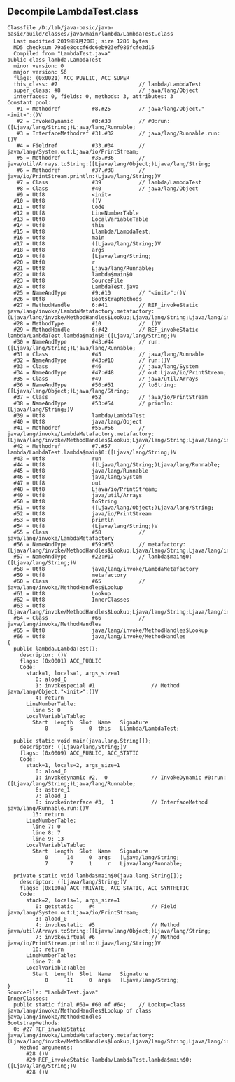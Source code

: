 ## Decompile LambdaTest.class

    Classfile /D:/lab/java-basic/java-basic/build/classes/java/main/lambda/LambdaTest.class
      Last modified 2019年9月20日; size 1286 bytes
      MD5 checksum 79a5e8cccf6dc6eb923ef986fcfe3d15
      Compiled from "LambdaTest.java"
    public class lambda.LambdaTest
      minor version: 0
      major version: 56
      flags: (0x0021) ACC_PUBLIC, ACC_SUPER
      this_class: #7                          // lambda/LambdaTest
      super_class: #8                         // java/lang/Object
      interfaces: 0, fields: 0, methods: 3, attributes: 3
    Constant pool:
       #1 = Methodref          #8.#25         // java/lang/Object."<init>":()V
       #2 = InvokeDynamic      #0:#30         // #0:run:([Ljava/lang/String;)Ljava/lang/Runnable;
       #3 = InterfaceMethodref #31.#32        // java/lang/Runnable.run:()V
       #4 = Fieldref           #33.#34        // java/lang/System.out:Ljava/io/PrintStream;
       #5 = Methodref          #35.#36        // java/util/Arrays.toString:([Ljava/lang/Object;)Ljava/lang/String;
       #6 = Methodref          #37.#38        // java/io/PrintStream.println:(Ljava/lang/String;)V
       #7 = Class              #39            // lambda/LambdaTest
       #8 = Class              #40            // java/lang/Object
       #9 = Utf8               <init>
      #10 = Utf8               ()V
      #11 = Utf8               Code
      #12 = Utf8               LineNumberTable
      #13 = Utf8               LocalVariableTable
      #14 = Utf8               this
      #15 = Utf8               Llambda/LambdaTest;
      #16 = Utf8               main
      #17 = Utf8               ([Ljava/lang/String;)V
      #18 = Utf8               args
      #19 = Utf8               [Ljava/lang/String;
      #20 = Utf8               r
      #21 = Utf8               Ljava/lang/Runnable;
      #22 = Utf8               lambda$main$0
      #23 = Utf8               SourceFile
      #24 = Utf8               LambdaTest.java
      #25 = NameAndType        #9:#10         // "<init>":()V
      #26 = Utf8               BootstrapMethods
      #27 = MethodHandle       6:#41          // REF_invokeStatic java/lang/invoke/LambdaMetafactory.metafactory:(Ljava/lang/invoke/MethodHandles$Lookup;Ljava/lang/String;Ljava/lang/invoke/MethodType;Ljava/lang/invoke/MethodType;Ljava/lang/invoke/MethodHandle;Ljava/lang/invoke/MethodType;)Ljava/lang/invoke/CallSite;
      #28 = MethodType         #10            //  ()V
      #29 = MethodHandle       6:#42          // REF_invokeStatic lambda/LambdaTest.lambda$main$0:([Ljava/lang/String;)V
      #30 = NameAndType        #43:#44        // run:([Ljava/lang/String;)Ljava/lang/Runnable;
      #31 = Class              #45            // java/lang/Runnable
      #32 = NameAndType        #43:#10        // run:()V
      #33 = Class              #46            // java/lang/System
      #34 = NameAndType        #47:#48        // out:Ljava/io/PrintStream;
      #35 = Class              #49            // java/util/Arrays
      #36 = NameAndType        #50:#51        // toString:([Ljava/lang/Object;)Ljava/lang/String;
      #37 = Class              #52            // java/io/PrintStream
      #38 = NameAndType        #53:#54        // println:(Ljava/lang/String;)V
      #39 = Utf8               lambda/LambdaTest
      #40 = Utf8               java/lang/Object
      #41 = Methodref          #55.#56        // java/lang/invoke/LambdaMetafactory.metafactory:(Ljava/lang/invoke/MethodHandles$Lookup;Ljava/lang/String;Ljava/lang/invoke/MethodType;Ljava/lang/invoke/MethodType;Ljava/lang/invoke/MethodHandle;Ljava/lang/invoke/MethodType;)Ljava/lang/invoke/CallSite;
      #42 = Methodref          #7.#57         // lambda/LambdaTest.lambda$main$0:([Ljava/lang/String;)V
      #43 = Utf8               run
      #44 = Utf8               ([Ljava/lang/String;)Ljava/lang/Runnable;
      #45 = Utf8               java/lang/Runnable
      #46 = Utf8               java/lang/System
      #47 = Utf8               out
      #48 = Utf8               Ljava/io/PrintStream;
      #49 = Utf8               java/util/Arrays
      #50 = Utf8               toString
      #51 = Utf8               ([Ljava/lang/Object;)Ljava/lang/String;
      #52 = Utf8               java/io/PrintStream
      #53 = Utf8               println
      #54 = Utf8               (Ljava/lang/String;)V
      #55 = Class              #58            // java/lang/invoke/LambdaMetafactory
      #56 = NameAndType        #59:#63        // metafactory:(Ljava/lang/invoke/MethodHandles$Lookup;Ljava/lang/String;Ljava/lang/invoke/MethodType;Ljava/lang/invoke/MethodType;Ljava/lang/invoke/MethodHandle;Ljava/lang/invoke/MethodType;)Ljava/lang/invoke/CallSite;
      #57 = NameAndType        #22:#17        // lambda$main$0:([Ljava/lang/String;)V
      #58 = Utf8               java/lang/invoke/LambdaMetafactory
      #59 = Utf8               metafactory
      #60 = Class              #65            // java/lang/invoke/MethodHandles$Lookup
      #61 = Utf8               Lookup
      #62 = Utf8               InnerClasses
      #63 = Utf8               (Ljava/lang/invoke/MethodHandles$Lookup;Ljava/lang/String;Ljava/lang/invoke/MethodType;Ljava/lang/invoke/MethodType;Ljava/lang/invoke/MethodHandle;Ljava/lang/invoke/MethodType;)Ljava/lang/invoke/CallSite;
      #64 = Class              #66            // java/lang/invoke/MethodHandles
      #65 = Utf8               java/lang/invoke/MethodHandles$Lookup
      #66 = Utf8               java/lang/invoke/MethodHandles
    {
      public lambda.LambdaTest();
        descriptor: ()V
        flags: (0x0001) ACC_PUBLIC
        Code:
          stack=1, locals=1, args_size=1
             0: aload_0
             1: invokespecial #1                  // Method java/lang/Object."<init>":()V
             4: return
          LineNumberTable:
            line 5: 0
          LocalVariableTable:
            Start  Length  Slot  Name   Signature
                0       5     0  this   Llambda/LambdaTest;
    
      public static void main(java.lang.String[]);
        descriptor: ([Ljava/lang/String;)V
        flags: (0x0009) ACC_PUBLIC, ACC_STATIC
        Code:
          stack=1, locals=2, args_size=1
             0: aload_0
             1: invokedynamic #2,  0              // InvokeDynamic #0:run:([Ljava/lang/String;)Ljava/lang/Runnable;
             6: astore_1
             7: aload_1
             8: invokeinterface #3,  1            // InterfaceMethod java/lang/Runnable.run:()V
            13: return
          LineNumberTable:
            line 7: 0
            line 8: 7
            line 9: 13
          LocalVariableTable:
            Start  Length  Slot  Name   Signature
                0      14     0  args   [Ljava/lang/String;
                7       7     1     r   Ljava/lang/Runnable;
    
      private static void lambda$main$0(java.lang.String[]);
        descriptor: ([Ljava/lang/String;)V
        flags: (0x100a) ACC_PRIVATE, ACC_STATIC, ACC_SYNTHETIC
        Code:
          stack=2, locals=1, args_size=1
             0: getstatic     #4                  // Field java/lang/System.out:Ljava/io/PrintStream;
             3: aload_0
             4: invokestatic  #5                  // Method java/util/Arrays.toString:([Ljava/lang/Object;)Ljava/lang/String;
             7: invokevirtual #6                  // Method java/io/PrintStream.println:(Ljava/lang/String;)V
            10: return
          LineNumberTable:
            line 7: 0
          LocalVariableTable:
            Start  Length  Slot  Name   Signature
                0      11     0  args   [Ljava/lang/String;
    }
    SourceFile: "LambdaTest.java"
    InnerClasses:
      public static final #61= #60 of #64;    // Lookup=class java/lang/invoke/MethodHandles$Lookup of class java/lang/invoke/MethodHandles
    BootstrapMethods:
      0: #27 REF_invokeStatic java/lang/invoke/LambdaMetafactory.metafactory:(Ljava/lang/invoke/MethodHandles$Lookup;Ljava/lang/String;Ljava/lang/invoke/MethodType;Ljava/lang/invoke/MethodType;Ljava/lang/invoke/MethodHandle;Ljava/lang/invoke/MethodType;)Ljava/lang/invoke/CallSite;
        Method arguments:
          #28 ()V
          #29 REF_invokeStatic lambda/LambdaTest.lambda$main$0:([Ljava/lang/String;)V
          #28 ()V